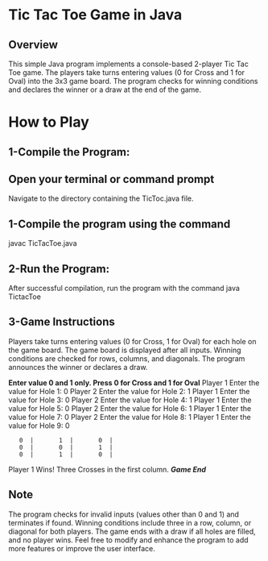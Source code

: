 # Tic Tac Toe Game in Java

## Overview
This simple Java program implements a console-based 2-player Tic Tac Toe game. The players take turns entering values (0 for Cross and 1 for Oval) into the 3x3 game board. The program checks for winning conditions and declares the winner or a draw at the end of the game.

# How to Play
## 1-Compile the Program:

## Open your terminal or command prompt
Navigate to the directory containing the TicToc.java file.

## 1-Compile the program using the command
javac TicTacToe.java

## 2-Run the Program:
After successful compilation, run the program with the command
java TictacToe

## 3-Game Instructions
Players take turns entering values (0 for Cross, 1 for Oval) for each hole on the game board.
The game board is displayed after all inputs.
Winning conditions are checked for rows, columns, and diagonals.
The program announces the winner or declares a draw.

******Enter value 0 and 1 only. Press 0 for Cross and 1 for Oval******
Player 1 Enter the value for Hole 1: 0
Player 2 Enter the value for Hole 2: 1
Player 1 Enter the value for Hole 3: 0
Player 2 Enter the value for Hole 4: 1
Player 1 Enter the value for Hole 5: 0
Player 2 Enter the value for Hole 6: 1
Player 1 Enter the value for Hole 7: 0
Player 2 Enter the value for Hole 8: 1
Player 1 Enter the value for Hole 9: 0

       0  |       1  |       0  |
       0  |       0  |       1  |
       0  |       1  |       0  |

Player 1 Wins! Three Crosses in the first column.
*****Game End*****

## Note
The program checks for invalid inputs (values other than 0 and 1) and terminates if found.
Winning conditions include three in a row, column, or diagonal for both players.
The game ends with a draw if all holes are filled, and no player wins.
Feel free to modify and enhance the program to add more features or improve the user interface.

